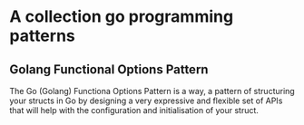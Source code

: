 # A collection go programming patterns

## Golang Functional Options Pattern
The Go (Golang) Functiona Options Pattern is a way, a pattern of structuring your structs in Go by designing a very expressive and flexible set of APIs that will help with the configuration and initialisation of your struct.


